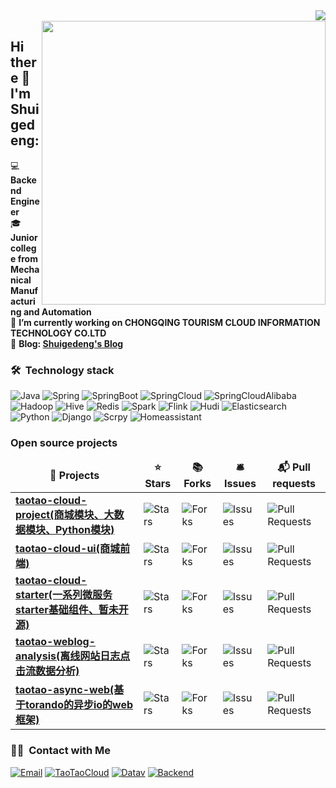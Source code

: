 <a>
<img align="right" src="https://github-readme-stats.vercel.app/api?username=shuigedeng&icon_color=CE1D2D&text_color=718096&bg_color=ffffff&show_icons=true&theme=radical&hide_border=true" />
  <a/>
  <br>
<a>
<img  align="right" width="454" src="https://github-readme-stats.vercel.app/api/top-langs/?username=shuigedeng&layout=compact&hide_border=true" />
  <a/>
  
## Hi there 👋 I'm Shuigedeng:

💻 **Backend Engineer**<br>
🎓 **Junior college from Mechanical Manufacturing and Automation**<br>
🔭 **I’m currently working on CHONGQING TOURISM CLOUD INFORMATION TECHNOLOGY CO.LTD**<br>
📝 **Blog: [Shuigedeng's Blog](https://blog.taotaocloud.top/)**<br>

### 🛠 &nbsp;Technology stack
![Java](https://img.shields.io/badge/-JAVA-green)
![Spring](https://img.shields.io/badge/-Spring-blue)
![SpringBoot](https://img.shields.io/badge/-SpringBoot-lightgrey)
![SpringCloud](https://img.shields.io/badge/-SpringCloud-red)
![SpringCloudAlibaba](https://img.shields.io/badge/-SpringCloudAlibaba-orange)
<br>
![Hadoop](https://img.shields.io/badge/-Hadoop-brightgreen)
![Hive](https://img.shields.io/badge/-Hive-yellow)
![Redis](https://img.shields.io/badge/-Redis-red)
![Spark](https://img.shields.io/badge/-Spark-blue)
![Flink](https://img.shields.io/badge/-Flink-yellow)
![Hudi](https://img.shields.io/badge/-Hudi-lightgrey)
![Elasticsearch](https://img.shields.io/badge/-Elasticsearch-yellowgreen)
<br>
![Python](https://img.shields.io/badge/-Python-green)
![Django](https://img.shields.io/badge/-Django-blue)
![Scrpy](https://img.shields.io/badge/-Scrpy-brightgreen)
![Homeassistant](https://img.shields.io/badge/-Homeassistant-orange)

### Open source projects
<table>
  <thead align="center">
    <tr border: none;>
      <td><b>🎁 Projects</b></td>
      <td><b>⭐ Stars</b></td>
      <td><b>📚 Forks</b></td>
      <td><b>🛎 Issues</b></td>
      <td><b>📬 Pull requests</b></td>
    </tr>
  </thead>
  <tbody>
    <tr>
      <td><a href="https://github.com/shuigedeng/taotao-cloud-project"><b>taotao-cloud-project(商城模块、大数据模块、Python模块)</b></a></td>
      <td><img alt="Stars" src="https://img.shields.io/badge/stars-53-blue"/></td>
      <td><img alt="Forks" src="https://img.shields.io/github/forks/thmsgbrt/react-simple-pull-to-refresh?style=flat-square&labelColor=343b41"/></td>
      <td><img alt="Issues" src="https://img.shields.io/github/issues/thmsgbrt/react-simple-pull-to-refresh?style=flat-square&labelColor=343b41"/></td>
      <td><img alt="Pull Requests" src="https://img.shields.io/github/issues-pr/thmsgbrt/react-simple-pull-to-refresh?style=flat-square&labelColor=343b41"/></td>
    </tr>
	   <tr>
      <td><a href="https://github.com/shuigedeng/taotao-cloud-ui"><b>taotao-cloud-ui(商城前端)</b></a></td>
      <td><img alt="Stars" src="https://img.shields.io/badge/stars-53-blue"/></td>
      <td><img alt="Forks" src="https://img.shields.io/github/forks/thmsgbrt/react-simple-pull-to-refresh?style=flat-square&labelColor=343b41"/></td>
      <td><img alt="Issues" src="https://img.shields.io/github/issues/thmsgbrt/react-simple-pull-to-refresh?style=flat-square&labelColor=343b41"/></td>
      <td><img alt="Pull Requests" src="https://img.shields.io/github/issues-pr/thmsgbrt/react-simple-pull-to-refresh?style=flat-square&labelColor=343b41"/></td>
    </tr>
	    <tr>
      <td><a href="https://github.com/shuigedeng/taotao-cloud-starter"><b>taotao-cloud-starter(一系列微服务starter基础组件、暂未开源)</b></a></td>
      <td><img alt="Stars" src="https://img.shields.io/badge/stars-53-blue"/></td>
      <td><img alt="Forks" src="https://img.shields.io/github/forks/thmsgbrt/react-simple-pull-to-refresh?style=flat-square&labelColor=343b41"/></td>
      <td><img alt="Issues" src="https://img.shields.io/github/issues/thmsgbrt/react-simple-pull-to-refresh?style=flat-square&labelColor=343b41"/></td>
      <td><img alt="Pull Requests" src="https://img.shields.io/github/issues-pr/thmsgbrt/react-simple-pull-to-refresh?style=flat-square&labelColor=343b41"/></td>
    </tr>
	  <tr>
      <td><a href="https://github.com/shuigedeng/taotao-weblog-analysis"><b>taotao-weblog-analysis(离线网站日志点击流数据分析)</b></a></td>
      <td><img alt="Stars" src="https://img.shields.io/badge/stars-1-blue"/></td>
      <td><img alt="Forks" src="https://img.shields.io/github/forks/thmsgbrt/Chrome-Extension-with-React-and-Typescript-Starter-Pack?style=flat-square&labelColor=343b41"/></td>
      <td><img alt="Issues" src="https://img.shields.io/github/issues/thmsgbrt/Chrome-Extension-with-React-and-Typescript-Starter-Pack?style=flat-square&labelColor=343b41"/></td>
      <td><img alt="Pull Requests" src="https://img.shields.io/github/issues-pr/thmsgbrt/Chrome-Extension-with-React-and-Typescript-Starter-Pack?style=flat-square&labelColor=343b41"/></td>
    </tr>
    <tr>
      <td><a href="https://github.com/shuigedeng/taotao-async-web"><b>taotao-async-web(基于torando的异步io的web框架)</b></a></td>
      <td><img alt="Stars" src="https://img.shields.io/badge/stars-1-blue"/></td>
      <td><img alt="Forks" src="https://img.shields.io/github/forks/thmsgbrt/nodejs-typescript-express-apollo-graphql-starter?style=flat-square&labelColor=343b41"/></td>
      <td><img alt="Issues" src="https://img.shields.io/github/issues/thmsgbrt/nodejs-typescript-express-apollo-graphql-starter?style=flat-square&labelColor=343b41"/></td>
      <td><img alt="Pull Requests" src="https://img.shields.io/github/issues-pr/thmsgbrt/react-simple-pull-to-refresh?style=flat-square&labelColor=343b41"/></td>
    </tr>
  </tbody>
</table>
  
### 🤝🏻 &nbsp;Contact with Me
<a href="981376577@qq.com"><img alt="Email" src="https://img.shields.io/badge/-Email-green"></a>
<a href="https://taotaocloud.top"><img alt="TaoTaoCloud" src="https://img.shields.io/badge/-TaoTaoCloud-red"></a>
<a href="https://datav.taotaocloud.top/"><img alt="Datav" src="https://img.shields.io/badge/-Datav-yellow"></a>
<a href="https://backend.taotaocloud.top/"><img alt="Backend" src="https://img.shields.io/badge/-Backend-blue"></a>
